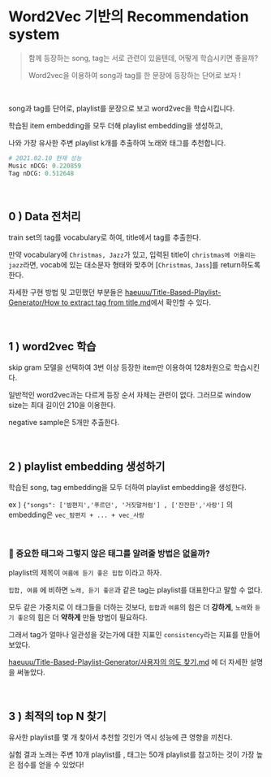 # Word2Vec 기반의 Recommendation system

> 함께 등장하는 song, tag는 서로 관련이 있을텐데, 어떻게 학습시키면 좋을까?
>
> Word2vec을 이용하여 song과 tag를 한 문장에 등장하는 단어로 보자 !
</br>

song과 tag를 단어로, playlist를 문장으로 보고 word2vec을 학습시킵니다.

학습된 item embedding을 모두 더해 playlist embedding을 생성하고,

나와 가장 유사한 주변 playlist k개를 추출하여 노래와 태그를 추천합니다.

```python
# 2021.02.10 현재 성능
Music nDCG: 0.220859
Tag nDCG: 0.512648
```
</br>

## 0 ) Data 전처리
train set의 tag를 vocabulary로 하여, title에서 tag를 추출한다.  

만약 vocabulary에 `Christmas, Jazz`가 있고, 입력된 title이 `christmas에 어울리는 jazz`라면, vocab에 있는 대소문자 형태와 맞추어 [`Christmas`, `Jass`]를 return하도록 한다.  

자세한 구현 방법 및 고민했던 부분들은 [haeuuu/Title-Based-Playlist-Generator/How to extract tag from title.md](https://github.com/haeuuu/Title-Based-Playlist-Generator/blob/master/How%20to%20extract%20tag%20from%20title.md)에서 확인할 수 있다.

</br>

## 1 ) word2vec 학습

skip gram 모델을 선택하여 3번 이상 등장한 item만 이용하여 128차원으로 학습시킨다.

일반적인 word2vec과는 다르게 등장 순서 자체는 관련이 없다. 그러므로 window size는 최대 길이인 210을 이용한다.

negative sample은 5개만 추출한다.

</br>

## 2 ) playlist embedding 생성하기

학습된 song, tag embedding을 모두 더하여 playlist embedding을 생성한다.

ex ) `{"songs": ['밤편지','푸르던', '거짓말처럼'] , ['잔잔한','사랑']` 의 embedding은 `vec_밤편지 + ... + vec_사랑`

</br>

### :thinking: 중요한 태그와 그렇지 않은 태그를 알려줄 방법은 없을까?

playlist의 제목이 `여름에 듣기 좋은 힙합` 이라고 하자.

 `힙합, 여름` 에 비하면  `노래, 듣기 좋은`과 같은 tag는 playlist를 대표한다고 말할 수 없다.

모두 같은 가중치로 이 태그들을 더하는 것보다, `힙합`과 `여름`의 힘은 더 **강하게**, `노래`와 `듣기 좋은`의 힘은 더 **약하게** 만들 방법이 필요하다.

그래서 tag가 얼마나 일관성을 갖는가에 대한 지표인 `consistency`라는 지표를 만들어보았다.

[haeuuu/Title-Based-Playlist-Generator/사용자의 의도 찾기.md](https://github.com/haeuuu/Title-Based-Playlist-Generator/blob/master/%EC%82%AC%EC%9A%A9%EC%9E%90%EC%9D%98%20%EC%9D%98%EB%8F%84%20%EC%B0%BE%EA%B8%B0.md) 에 더 자세한 설명을 써놓았다.

</br>

## 3 ) 최적의 top N 찾기

유사한 playlist를 몇 개 찾아서 추천할 것인가 역시 성능에 큰 영향을 끼친다.

실험 결과 노래는 주변 10개 playlist를 , 태그는 50개 playlist를 참고하는 것이 가장 높은 점수를 얻을 수 있었다!
